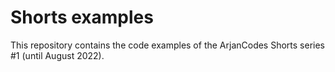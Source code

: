 # Shorts examples

This repository contains the code examples of the ArjanCodes Shorts series #1 (until August 2022).

